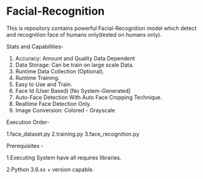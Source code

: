 # Facial-Recognition
This is repository contains powerful Facial-Recognition model which detect and recognition face of humans only(tested on humans only).

Stats and Capabilities- 
1. Accuracy: Amount and Quality Data Dependent
2. Data Storage: Can be train on large scale Data.
3. Runtime Data Collection (Optional).
4. Runtime Training.
5. Easy to Use and Train.
6. Face Id (User Based) [No System-Generated]
7. Auto-Face Detection With Auto Face Cropping Technique.
8. Realtime Face Detection Only.
9. Image Conversion: Colored - Grayscale

Execution Order-

1.face_dataset.py
2.training.py
3.face_recognition.py

Prerequisites -

1.Executing System have all requires libraries.

2.Python 3.6.xx + version capable.
 
